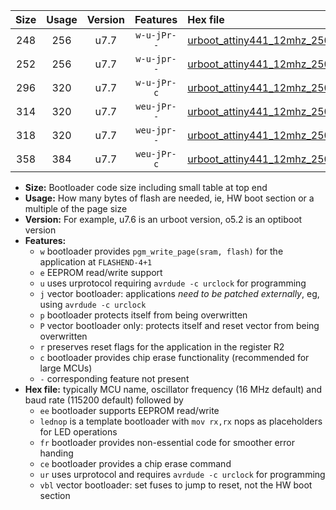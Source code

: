 |Size|Usage|Version|Features|Hex file|
|:-:|:-:|:-:|:-:|:--|
|248|256|u7.7|`w-u-jPr--`|[urboot_attiny441_12mhz_250000bps_lednop_ur_vbl.hex](https://raw.githubusercontent.com/stefanrueger/urboot.hex/main/mcus/attiny441/fcpu_12mhz/250000_bps/urboot_attiny441_12mhz_250000bps_lednop_ur_vbl.hex)|
|252|256|u7.7|`w-u-jpr--`|[urboot_attiny441_12mhz_250000bps_lednop_fr_ur_vbl.hex](https://raw.githubusercontent.com/stefanrueger/urboot.hex/main/mcus/attiny441/fcpu_12mhz/250000_bps/urboot_attiny441_12mhz_250000bps_lednop_fr_ur_vbl.hex)|
|296|320|u7.7|`w-u-jPr-c`|[urboot_attiny441_12mhz_250000bps_lednop_fr_ce_ur_vbl.hex](https://raw.githubusercontent.com/stefanrueger/urboot.hex/main/mcus/attiny441/fcpu_12mhz/250000_bps/urboot_attiny441_12mhz_250000bps_lednop_fr_ce_ur_vbl.hex)|
|314|320|u7.7|`weu-jPr--`|[urboot_attiny441_12mhz_250000bps_ee_lednop_ur_vbl.hex](https://raw.githubusercontent.com/stefanrueger/urboot.hex/main/mcus/attiny441/fcpu_12mhz/250000_bps/urboot_attiny441_12mhz_250000bps_ee_lednop_ur_vbl.hex)|
|318|320|u7.7|`weu-jpr--`|[urboot_attiny441_12mhz_250000bps_ee_lednop_fr_ur_vbl.hex](https://raw.githubusercontent.com/stefanrueger/urboot.hex/main/mcus/attiny441/fcpu_12mhz/250000_bps/urboot_attiny441_12mhz_250000bps_ee_lednop_fr_ur_vbl.hex)|
|358|384|u7.7|`weu-jPr-c`|[urboot_attiny441_12mhz_250000bps_ee_lednop_fr_ce_ur_vbl.hex](https://raw.githubusercontent.com/stefanrueger/urboot.hex/main/mcus/attiny441/fcpu_12mhz/250000_bps/urboot_attiny441_12mhz_250000bps_ee_lednop_fr_ce_ur_vbl.hex)|

- **Size:** Bootloader code size including small table at top end
- **Usage:** How many bytes of flash are needed, ie, HW boot section or a multiple of the page size
- **Version:** For example, u7.6 is an urboot version, o5.2 is an optiboot version
- **Features:**
  + `w` bootloader provides `pgm_write_page(sram, flash)` for the application at `FLASHEND-4+1`
  + `e` EEPROM read/write support
  + `u` uses urprotocol requiring `avrdude -c urclock` for programming
  + `j` vector bootloader: applications *need to be patched externally*, eg, using `avrdude -c urclock`
  + `p` bootloader protects itself from being overwritten
  + `P` vector bootloader only: protects itself and reset vector from being overwritten
  + `r` preserves reset flags for the application in the register R2
  + `c` bootloader provides chip erase functionality (recommended for large MCUs)
  + `-` corresponding feature not present
- **Hex file:** typically MCU name, oscillator frequency (16 MHz default) and baud rate (115200 default) followed by
  + `ee` bootloader supports EEPROM read/write
  + `lednop` is a template bootloader with `mov rx,rx` nops as placeholders for LED operations
  + `fr` bootloader provides non-essential code for smoother error handing
  + `ce` bootloader provides a chip erase command
  + `ur` uses urprotocol and requires `avrdude -c urclock` for programming
  + `vbl` vector bootloader: set fuses to jump to reset, not the HW boot section
